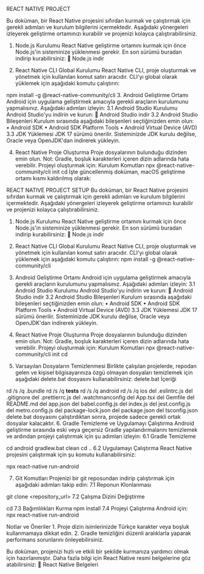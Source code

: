 REACT NATIVE PROJECT 

Bu doküman, bir React Native projesini sıfırdan kurmak ve çalıştırmak için gerekli adımları ve kurulum bilgilerini içermektedir. Aşağıdaki yönergeleri izleyerek geliştirme ortamınızı kurabilir ve projenizi kolayca çalıştırabilirsiniz. 

1. Node.js Kurulumu
React Native geliştirme ortamını kurmak için önce Node.js'in sisteminize yüklenmesi gerekir. En son sürümü buradan indirip kurabilirsiniz:
🔗 Node.js indir

2. React Native CLI Global Kurulumu
React Native CLI, proje oluşturmak ve yönetmek için kullanılan komut satırı aracıdır. CLI'yı global olarak yüklemek için aşağıdaki komutu çalıştırın:

npm install -g @react-native-community/cli
3. Android Geliştirme Ortamı
Android için uygulama geliştirmek amacıyla gerekli araçların kurulumunu yapmalısınız. Aşağıdaki adımları izleyin:
3.1 Android Studio Kurulumu
Android Studio'yu indirin ve kurun:
🔗 Android Studio indir
3.2 Android Studio Bileşenleri
Kurulum sırasında aşağıdaki bileşenleri seçtiğinizden emin olun:
    • Android SDK
    • Android SDK Platform Tools
    • Android Virtual Device (AVD)
3.3 JDK Yüklemesi
JDK 17 sürümü önerilir. Sisteminizde JDK kurulu değilse, Oracle veya OpenJDK'dan indirerek yükleyin.

4. React Native Proje Oluşturma
Proje dosyalarının bulunduğu dizinden emin olun. Not: Gradle, boşluk karakterleri içeren dizin adlarında hata verebilir. Projeyi oluşturmak için:
Kurulum Komutları
npx @react-native-community/cli init <ProjeAdi>
cd <ProjeAdi>
İşte güncellenmiş doküman, macOS geliştirme ortamı kısmı kaldırılmış olarak:

REACT NATIVE PROJECT SETUP
Bu doküman, bir React Native projesini sıfırdan kurmak ve çalıştırmak için gerekli adımları ve kurulum bilgilerini içermektedir. Aşağıdaki yönergeleri izleyerek geliştirme ortamınızı kurabilir ve projenizi kolayca çalıştırabilirsiniz.

1. Node.js Kurulumu
React Native geliştirme ortamını kurmak için önce Node.js'in sisteminize yüklenmesi gerekir. En son sürümü buradan indirip kurabilirsiniz:
🔗 Node.js indir

2. React Native CLI Global Kurulumu
React Native CLI, proje oluşturmak ve yönetmek için kullanılan komut satırı aracıdır. CLI'yı global olarak yüklemek için aşağıdaki komutu çalıştırın:
npm install -g @react-native-community/cli

3. Android Geliştirme Ortamı
Android için uygulama geliştirmek amacıyla gerekli araçların kurulumunu yapmalısınız. Aşağıdaki adımları izleyin:
3.1 Android Studio Kurulumu
Android Studio'yu indirin ve kurun:
🔗 Android Studio indir
3.2 Android Studio Bileşenleri
Kurulum sırasında aşağıdaki bileşenleri seçtiğinizden emin olun:
    • Android SDK
    • Android SDK Platform Tools
    • Android Virtual Device (AVD)
3.3 JDK Yüklemesi
JDK 17 sürümü önerilir. Sisteminizde JDK kurulu değilse, Oracle veya OpenJDK'dan indirerek yükleyin.

4. React Native Proje Oluşturma
Proje dosyalarının bulunduğu dizinden emin olun. Not: Gradle, boşluk karakterleri içeren dizin adlarında hata verebilir. Projeyi oluşturmak için:
Kurulum Komutları
npx @react-native-community/cli init <ProjeAdi>
cd <ProjeAdi>

5. Varsayılan Dosyaların Temizlenmesi
Birlikte çalışılan projelerde, repodan gelen ve kişisel bilgisayarınıza özgü olmayan dosyaları temizlemek için aşağıdaki delete.bat dosyasını kullanabilirsiniz:
delete.bat İçeriği

rd /s /q .bundle
rd /s /q __tests__
rd /s /q android
rd /s /q ios
del .eslintrc.js
del .gitignore
del .prettierrc.js
del .watchmanconfig
del App.tsx
del Gemfile
del README.md
del app.json
del babel.config.js
del index.js
del jest.config.js
del metro.config.js
del package-lock.json
del package.json
del tsconfig.json
delete.bat dosyasını çalıştırdıktan sonra, projede sadece gerekli ortak dosyalar kalacaktır.
6. Gradle Temizleme ve Uygulamayı Çalıştırma
Android geliştirme sırasında eski veya geçersiz Gradle yapılandırmalarını temizlemek ve ardından projeyi çalıştırmak için şu adımları izleyin:
6.1 Gradle Temizleme

cd android
gradlew.bat clean
cd ..
6.2 Uygulamayı Çalıştırma
React Native projesini çalıştırmak için şu komutu kullanabilirsiniz:

npx react-native run-android

7. Git Komutları
Projenizi bir git reposundan indirip çalıştırmak için aşağıdaki adımları takip edin:
7.1 Reponun Klonlanması

git clone <repository_url>
7.2 Çalışma Dizini Değiştirme

cd <ProjeAdi>
7.3 Bağımlılıkları Kurma
npm install
7.4 Projeyi Çalıştırma
Android için:
npx react-native run-android

Notlar ve Öneriler
    1. Proje dizin isimlerinizde Türkçe karakter veya boşluk kullanmamaya dikkat edin.
    2. Gradle temizliğini düzenli aralıklarla yaparak performans sorunlarını önleyebilirsiniz.

Bu doküman, projenizi hızlı ve etkili bir şekilde kurmanıza yardımcı olmak için hazırlanmıştır. Daha fazla bilgi için React Native resmi belgelerine göz atabilirsiniz:
🔗 React Native Belgeleri 
